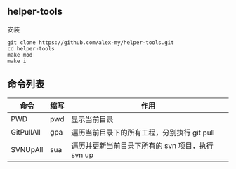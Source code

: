 ## helper-tools

安装

```text
git clone https://github.com/alex-my/helper-tools.git
cd helper-tools
make mod
make i
```

## 命令列表

| 命令       | 缩写 | 作用                                             |
| ---------- | ---- | ------------------------------------------------ |
| PWD        | pwd  | 显示当前目录                                     |
| GitPullAll | gpa  | 遍历当前目录下的所有工程，分别执行 git pull      |
| SVNUpAll   | sua  | 遍历并更新当前目录下所有的 svn 项目，执行 svn up |
